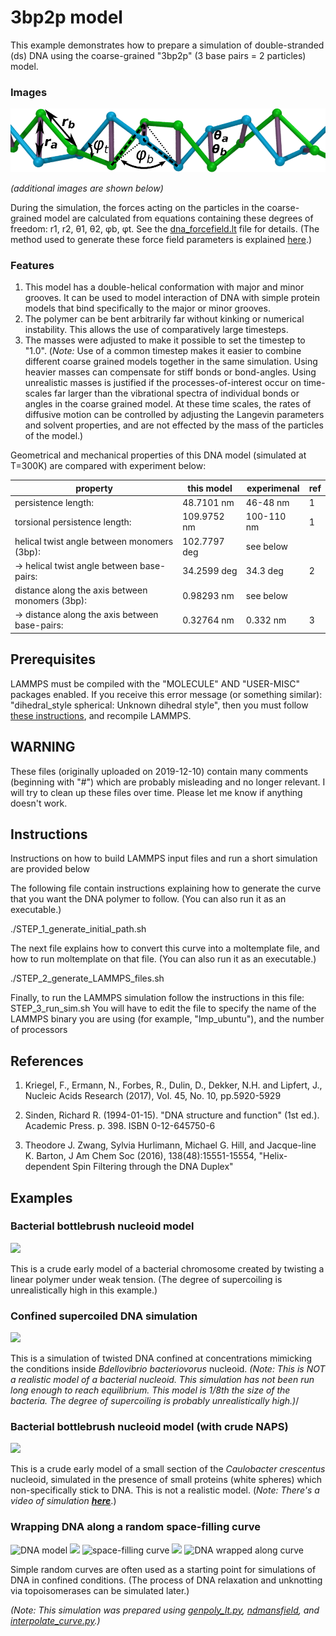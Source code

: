 3bp2p model
====================

This example demonstrates how to prepare a simulation of double-stranded (ds)
DNA using the coarse-grained "3bp2p" (3 base pairs = 2 particles) model.

### Images

![](https://raw.githubusercontent.com/jewettaij/dlpdb/master/examples/dna_example/statistics_keeping_every_3rd_base_pair/dsDNA_3to1_C3p.png)

*(additional images are shown below)*

During the simulation, the forces acting on the particles in the coarse-grained model are calculated from equations containing these degrees of freedom: r1, r2, θ1, θ2, φb, φt.  See the [dna_forcefield.lt](moltemplate/dna_forcefield.lt) file for details.  (The method used to generate these force field parameters is explained [here](moltemplate_files/deriving_force_field_parameters).)


### Features

1) This model has a double-helical conformation with major and minor grooves.  It can be used to model interaction of DNA with simple protein models that bind specifically to the major or minor grooves.
2) The polymer can be bent arbitrarily far without kinking or numerical instability.  This allows the use of comparatively large timesteps.
3) The masses were adjusted to make it possible to set the timestep to "1.0".  (*Note:* Use of a common timestep makes it easier to combine different coarse grained models together in the same simulation.  Using heavier masses can compensate for stiff bonds or bond-angles.  Using unrealistic masses is justified if the processes-of-interest occur on time-scales far larger than the vibrational spectra of individual bonds or angles in the coarse grained model.  At these time scales, the rates of diffusive motion can be controlled by adjusting the Langevin parameters and solvent properties, and are not effected by the mass of the particles of the model.)

Geometrical and mechanical properties of this DNA model (simulated at T=300K) are compared with experiment below:

| property                                       |  this model  | experimenal | ref |
|------------------------------------------------|--------------|-------------|-----|
| persistence length:                            |  48.7101 nm  |   46-48 nm  |  1  |
| torsional persistence length:                  | 109.9752 nm  | 100-110 nm  |  1  |
| helical twist angle between monomers (3bp):    | 102.7797 deg |  see below  |     |
| → helical twist angle between base-pairs:     |  34.2599 deg |   34.3 deg  |  2  |
| distance along the axis between monomers (3bp):|  0.98293 nm  |  see below  |     |
| → distance along the axis between base-pairs: |  0.32764 nm  |   0.332 nm  |  3  |

##    Prerequisites

LAMMPS must be compiled with the "MOLECULE" AND "USER-MISC" packages enabled.
If you receive this error message (or something similar):
"dihedral_style spherical: Unknown dihedral style", then you must follow
[these instructions](https://lammps.sandia.gov/doc/Build_package.html),
and recompile LAMMPS.

##    WARNING

These files (originally uploaded on 2019-12-10) contain many comments
(beginning with "#") which are probably misleading and no longer relevant.
I will try to clean up these files over time.
Please let me know if anything doesn't work.

##    Instructions

Instructions on how to build LAMMPS input files and 
run a short simulation are provided below

The following file contain instructions explaining how to generate
the curve that you want the DNA polymer to follow.
(You can also run it as an executable.)

   ./STEP_1_generate_initial_path.sh

The next file explains how to convert this curve into a moltemplate file, and
how to run moltemplate on that file. (You can also run it as an executable.)

   ./STEP_2_generate_LAMMPS_files.sh

Finally, to run the LAMMPS simulation follow the instructions in this file:
STEP_3_run_sim.sh
You will have to edit the file to specify the name of the LAMMPS binary
you are using (for example, "lmp_ubuntu"), and the number of processors

## References

1) Kriegel, F., Ermann, N., Forbes, R., Dulin, D., Dekker, N.H. and Lipfert, J., Nucleic Acids Research (2017), Vol. 45, No. 10, pp.5920-5929

2) Sinden, Richard R. (1994-01-15). "DNA structure and function" (1st ed.). Academic Press. p. 398. ISBN 0-12-645750-6

3) Theodore J. Zwang, Sylvia Hurlimann, Michael G. Hill, and Jacque-line K. Barton, J Am Chem Soc (2016), 138(48):15551-15554, "Helix-dependent Spin Filtering through the DNA Duplex"

## Examples

### Bacterial bottlebrush nucleoid model

![](http://moltemplate.org/images/misc/plectenomic_bottlebrush_off_axis_bbk.jpg)

This is a crude early model of a bacterial chromosome created by twisting a linear polymer under weak tension.  (The degree of supercoiling is unrealistically high in this example.)


### Confined supercoiled DNA simulation

![](http://moltemplate.org/images/prokaryotes/confined_supercoiling_2016-1-13.jpg)

This is a simulation of twisted DNA confined at concentrations mimicking the conditions inside *Bdellovibrio bacteriovorus* nucleoid.  *(Note: This is NOT a realistic model of a bacterial nucleoid.  This simulation has not been run long enough to reach equilibrium.  This model is 1/8th the size of the bacteria.  The degree of supercoiling is probably unrealistically high.)*/

### Bacterial bottlebrush nucleoid model (with crude NAPS)

![](http://moltemplate.org/images/prokaryotes/condensation_supercoiling+proteinglue_2016-3-26.jpg)

This is a crude early model of a small section of the *Caulobacter crescentus* nucleoid, simulated in the presence of small proteins (white spheres) which non-specifically stick to DNA.  This is not a realistic model.  (*Note: There's a video of simulation* [***here***](https://www.youtube.com/watch?v=A_ER8ztxl5I).)

### Wrapping DNA along a random space-filling curve

![DNA model](https://raw.githubusercontent.com/jewettaij/ndmansfield/master/doc/images/moltemplate_usage/CG_dsDNA_gold_turquoise.gif)
![](https://raw.githubusercontent.com/jewettaij/ndmansfield/master/doc/images/plus.png)
![space-filling curve](https://raw.githubusercontent.com/jewettaij/ndmansfield/master/doc/images/hamiltonian_paths_16x16x16.gif)
![](https://raw.githubusercontent.com/jewettaij/ndmansfield/master/doc/images/rightarrow.png)
![DNA wrapped along curve](https://raw.githubusercontent.com/jewettaij/ndmansfield/master/doc/images/moltemplate_usage/wrap_CG_dsDNA_around_a_curve_from_ndmansfield_LLR.png)

Simple random curves are often used as a starting point for simulations of DNA in confined conditions. (The process of DNA relaxation and unknotting via topoisomerases can be simulated later.)

*(Note: This simulation was prepared using [genpoly_lt.py](../../../../../../../doc/doc_genpoly_lt.md), [ndmansfield](https://github.com/jewettaij/ndmansfield), and [interpolate_curve.py](../../../../../../../doc//doc_interpolate_curve.md).)*
